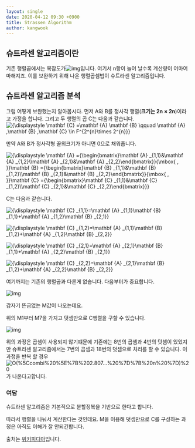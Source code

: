 ```yaml
---
layout: single
date: 2020-04-12 09:30 +0900
title: Strassen Algorithm 
author: kangwook
---
```


## 슈트라센 알고리즘이란

기존 행렬곱에서는 복잡도가![img](https://ssl.pstatic.net/images.se2/smedit/2015/3/24/i7n4jh1maw9srq.jpg)입니다. 여기서 n항이 늘어 날수록 계산량이 어마어마해지죠. 이를 보완하기 위해 나온 행렬곱셈법이 슈트라센 알고리즘입니다.

## 슈트라센 알고리즘 분석

그럼 어떻게 보완했는지 알아봅시다. 먼저 A와 B를  정사각 행렬(**크기는 2n × 2n**)이라고 가정을 합니다. 그리고 두 행렬의 곱 C는 다음과 같습니다.![{\displaystyle \mathbf {C} =\mathbf {A} \mathbf {B} \qquad \mathbf {A} ,\mathbf {B} ,\mathbf {C} \in F^{2^{n}\times 2^{n}}}](https://wikimedia.org/api/rest_v1/media/math/render/svg/f4c680ec4a32379114e0326ba69b179881b69e8e)

만약 A와 B가 정사각형 꼴의크기가 아니면 0으로 채워줍니다.

![{\displaystyle \mathbf {A} ={\begin{bmatrix}\mathbf {A} _{1,1}&\mathbf {A} _{1,2}\\\mathbf {A} _{2,1}&\mathbf {A} _{2,2}\end{bmatrix}}{\mbox{ , }}\mathbf {B} ={\begin{bmatrix}\mathbf {B} _{1,1}&\mathbf {B} _{1,2}\\\mathbf {B} _{2,1}&\mathbf {B} _{2,2}\end{bmatrix}}{\mbox{ , }}\mathbf {C} ={\begin{bmatrix}\mathbf {C} _{1,1}&\mathbf {C} _{1,2}\\\mathbf {C} _{2,1}&\mathbf {C} _{2,2}\end{bmatrix}}}](https://wikimedia.org/api/rest_v1/media/math/render/svg/41c6337190684aff7b69f124226d6e62d79ebca5)

 C는 다음과 같습니다.

![{\displaystyle \mathbf {C} _{1,1}=\mathbf {A} _{1,1}\mathbf {B} _{1,1}+\mathbf {A} _{1,2}\mathbf {B} _{2,1}}](https://wikimedia.org/api/rest_v1/media/math/render/svg/8d91fa79d27697a5c6551698c1a83a3d5837c57b)

![{\displaystyle \mathbf {C} _{1,2}=\mathbf {A} _{1,1}\mathbf {B} _{1,2}+\mathbf {A} _{1,2}\mathbf {B} _{2,2}}](https://wikimedia.org/api/rest_v1/media/math/render/svg/a08bea24eec9422cda82e6e04af1d96fc6822038)

![{\displaystyle \mathbf {C} _{2,1}=\mathbf {A} _{2,1}\mathbf {B} _{1,1}+\mathbf {A} _{2,2}\mathbf {B} _{2,1}}](https://wikimedia.org/api/rest_v1/media/math/render/svg/7adffe97db091ce8ba231352b3721bbe261985ca)

![{\displaystyle \mathbf {C} _{2,2}=\mathbf {A} _{2,1}\mathbf {B} _{1,2}+\mathbf {A} _{2,2}\mathbf {B} _{2,2}}](https://wikimedia.org/api/rest_v1/media/math/render/svg/8b40ed74cf54465d8e54d09b8492e50689928313)

여기까지는 기존의 행렬곱과 다른게 없습니다. 다음부터가 중요합니다.

![img](https://postfiles.pstatic.net/20150324_33/forever1363_1427160639733gW4mx_PNG/%C4%B8%C3%B32.PNG?type=w3)

갑자기 뜬금없는 M값이 나오는데요.

위의 M1부터 M7을 가지고 덧셈만으로 C행렬을 구할 수 있습니다.

![img](https://postfiles.pstatic.net/20150324_72/forever1363_1427160639903NdPdB_PNG/%C4%B8%C3%B33.PNG?type=w3)

위의 과정은 곱셈이 사용되지 않기떄문에 기존에는 8번의 곱셈과 4번의 덧셈이 있었지만  슈트라센 알고리즘에서는 7번의 곱셈과 18번의 덧셈으로 처리를 할 수 있습니다. 이 과정을 반복 할 경우 ![O(%5Ccombi%20%5E%7B%202.807...%20%7D%7B%20n%20%7D)%20](https://ssl.pstatic.net/images.se2/smedit/2015/10/7/ifgnj7vpdn8pdg.jpg)가 나온다고합니다.

### 여담

슈트라센 알고리즘은 기본적으로 분할정복을 기반으로 한다고 합니다.

따라서 행렬을 나눠서 계산한다는 것인데요.  M을 이용해 덧셈만으로 C를 구성하는 과정은 아직도 이해가 잘 안되긴합니다. 

출처는 [위키피디아]([https://ko.m.wikipedia.org/wiki/%EC%8A%88%ED%8A%B8%EB%9D%BC%EC%84%BC_%EC%95%8C%EA%B3%A0%EB%A6%AC%EC%A6%98](https://ko.m.wikipedia.org/wiki/슈트라센_알고리즘))입니다.



